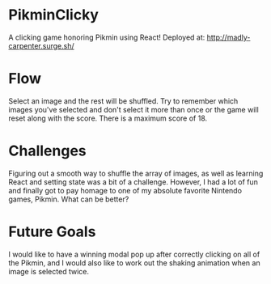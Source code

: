 # PikminClicky
A clicking game honoring Pikmin using React!
Deployed at: http://madly-carpenter.surge.sh/

# Flow
Select an image and the rest will be shuffled. Try to remember which images you've selected and don't select it more than once or the game will reset along with the score. There is a maximum score of 18.

# Challenges
Figuring out a smooth way to shuffle the array of images, as well as learning React and setting state was a bit of a challenge. However, I had a lot of fun and finally got to pay homage to one of my absolute favorite Nintendo games, Pikmin. What can be better?

# Future Goals
I would like to have a winning modal pop up after correctly clicking on all of the Pikmin, and I would also like to work out the shaking animation when an image is selected twice.
